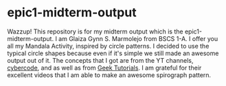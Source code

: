 # epic1-midterm-output
Wazzup! This repository is for my midterm output which is the epic1-midterm-output.
I am Glaiza Gynn S. Marmolejo from BSCS 1-A. 
I offer you all my Mandala Activity, inspired by circle patterns. 
I decided to use the typical circle shapes because even if it's simple we still made an awesome output out of it.
The concepts that I got are from the YT channels, [cybercode](https://www.youtube.com/watch?v=3KqrnwJt4Z4), and as well as from [Geek Tutorials](https://www.youtube.com/watch?v=3KqrnwJt4Z4). 
I am grateful for their excellent videos that I am able to make an awesome spirograph pattern.
